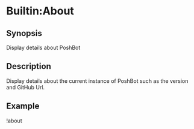 
# Builtin:About

## Synopsis

Display details about PoshBot

## Description

Display details about the current instance of PoshBot such as the version and GitHub Url.

## Example
!about
